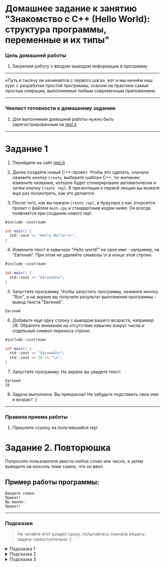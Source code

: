 
# Домашнее задание к занятию "Знакомство с C++ (Hello World): структура программы, переменные и их типы"

### Цель домашней работы

1. Закрепим работу с вводом-выводом информации в программу

------

«Путь в тысячу ли начинается с первого шага», вот и мы начнём наш курс с разработки простой программы, освоим на практики самые простые операции, выполняемые любым современным приложением.

------

### Чеклист готовности к домашнему заданию

1. Для выполнения домашней работы нужно быть зарегистрированным на [repl.it](https://repl.it/)

------

# Задание 1

1. Перейдите на сайт [repl.it](https://repl.it/)

2. Далее создайте новый C++-проект. Чтобы это сделать, сначала нажмите кнопку `Create`, выберите шаблон С++, по желанию измените название, которое будет сгенерировано автоматически и затем кнопку `Create repl`. В презентации к первой лекции вы можете еще раз посмотреть, как это делается.

3. После того, как вы нажали `Create repl`, в браузере у вас откроется проект с файлом `main.cpp` и стандартным кодом ниже. Он всегда появляется при создании нового repl.

```cs
#include <iostream>

int main() {
  std::cout << "Hello World!\n";
}
```

4. Измените текст в кавычках "Hello world!" на свое имя - например, на "Евгений". При этом не удаляйте символы \n в конце этой строки.

```cs
#include <iostream>

int main() {
  std::cout << "Евгений\n";
}
```

5. Запустите программу. Чтобы запустить программу, нажмите кнопку "Run", и на экране вы получите результат выполнения программы - вывод текста "Евгений".

```
Евгений
```

6. Добавьте еще одну строку с выводом вашего возраста, например 28. Обратите внимание на отсутствие кавычек вокруг числа и отдельный символ переноса строки.

```cs
#include <iostream>

int main() {
  std::cout << "Евгений\n";
  std::cout << 28 << "\n";
}
```

7. Запустите программу. На экране вы увидете текст:

```
Евгений
28
```

8. Задача выполнена. Вы прекрасны! Не забудьте подставить свои имя и возраст :)



------

### Правила приема работы

1. Пришлите ссылку на получившийся repl


# Задание 2. Повторюшка

Попросите пользователя ввести любое слово или число, а затем выведите на консоль тоже самое, что он ввел.

## Пример работы программы:

```
Введите слово:
Привет!
Вы ввели:
Привет!
```

---

### Подсказки

> Не читайте этот раздел сразу, попытайтесь сначала решить задачу самостоятельно :)

<details>


<summary>Подсказка 1</summary>

Посмотрите в лекции материал про **Получение данных от пользователя (Ввод с консоли)** и **Вывод в консоль**

</details>

<details>


<summary>Подсказка 2</summary>

Для того, чтобы попросить пользователя ввести слово - воспользуйтесь командой `Console.ReadLine()` и сохраните введенное слово в переменную:

```cs
std::string word;		// добавим переменную в которой будем хранить то, что ввёл пользователь
std::cin >> word;		// прочитаем ввод
// не забываем ; в конце !
```

</details>

<details>


<summary>Подсказка 3</summary>

Для того, чтобы вывести что-либо на экран - воспользуйтесь командой вывода в консоль:

```cs
std::cout << "Введите слово: "; // не забываем ; в конце
```

```cs
std::cout << word << "\n"; // не забываем ; в конце
// важно: переменные не надо брать в кавычки
```

</details>
